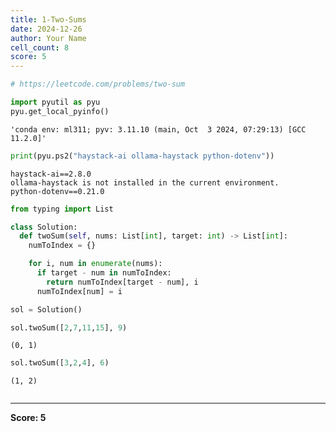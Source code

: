 ```yaml
---
title: 1-Two-Sums
date: 2024-12-26
author: Your Name
cell_count: 8
score: 5
---
```


```python
# https://leetcode.com/problems/two-sum
```


```python
import pyutil as pyu
pyu.get_local_pyinfo()
```




    'conda env: ml311; pyv: 3.11.10 (main, Oct  3 2024, 07:29:13) [GCC 11.2.0]'




```python
print(pyu.ps2("haystack-ai ollama-haystack python-dotenv"))
```

    haystack-ai==2.8.0
    ollama-haystack is not installed in the current environment.
    python-dotenv==0.21.0
    



```python
from typing import List

class Solution:
  def twoSum(self, nums: List[int], target: int) -> List[int]:
    numToIndex = {}

    for i, num in enumerate(nums):
      if target - num in numToIndex:
        return numToIndex[target - num], i
      numToIndex[num] = i
```


```python
sol = Solution()
```


```python
sol.twoSum([2,7,11,15], 9)
```




    (0, 1)




```python
sol.twoSum([3,2,4], 6)
```




    (1, 2)




```python

```


---
**Score: 5**